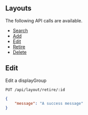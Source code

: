<!--toc=api-->
## Layouts
The following API calls are available.

*   [Search](#search)
*   [Add](#add)
*   [Edit](#edit)
*   [Retire](#retire)
*   [Delete](#delete)


## Edit
<a name="edit"></a>
Edit a displayGroup

`PUT /api/layout/retire/:id`


```json
{
	"message": "A success message"
}
```

